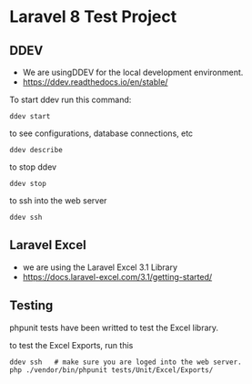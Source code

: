 # Laravel 8 Test Project

## DDEV 
- We are usingDDEV for the local development environment. 
- https://ddev.readthedocs.io/en/stable/

To start ddev run this command:
```
ddev start
```

to see configurations, database connections, etc
```
ddev describe
```

to stop ddev
```
ddev stop
```

to ssh into the web server
```
ddev ssh
```


## Laravel Excel
- we are using the Laravel Excel 3.1 Library
- https://docs.laravel-excel.com/3.1/getting-started/

## Testing

phpunit tests have been writted to test the Excel library. 

to test the Excel Exports, run this
```
ddev ssh   # make sure you are loged into the web server. 
php ./vendor/bin/phpunit tests/Unit/Excel/Exports/
```
